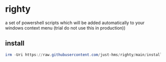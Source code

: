 # righty

a set of powershell scripts which will be added automatically to your windows context menu (trial do not use this in production))


## install


```powershell
irm -Uri https://raw.githubusercontent.com/just-hms/righty/main/install.ps1 | iex
```
